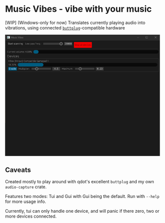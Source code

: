 # Music Vibes - vibe with your music

\[WIP] (Windows-only for now) Translates currently playing audio into
vibrations, using connected [`buttplug`](https://buttplug.io/)-compatible
hardware

![gif](./mv.gif)

## Caveats

Created mostly to play around with qdot's excellent `buttplug` and my own
`audio-capture` crate.

Features two modes: Tui and Gui with Gui being the default. Run with `--help`
for more usage info.

Currently, tui can only handle one device, and will panic if there zero, two
or more devices connected.

